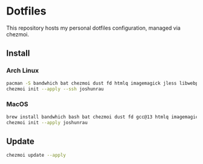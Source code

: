# Dotfiles

This repository hosts my personal dotfiles configuration, managed via chezmoi.

## Install

### Arch Linux

```sh
pacman -S bandwhich bat chezmoi dust fd htmlq imagemagick jless libwebp lsd micro procs ripgrep sd tokei xsel
chezmoi init --apply --ssh joshunrau
```

### MacOS

```sh
brew install bandwhich bash bat chezmoi dust fd gcc@13 htmlq imagemagick jless lsd micro procs sd tokei webp xsel xz
chezmoi init --apply joshunrau
```

## Update

```sh
chezmoi update --apply
```